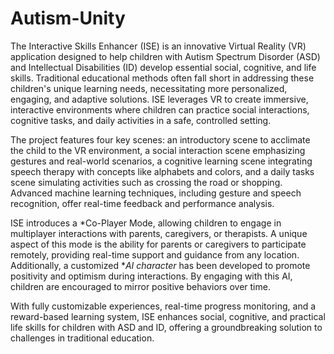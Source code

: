 # Autism-Unity
The Interactive Skills Enhancer (ISE) is an innovative Virtual Reality (VR) application designed to help children with Autism Spectrum Disorder (ASD) and Intellectual Disabilities (ID) develop essential social, cognitive, and life skills. Traditional educational methods often fall short in addressing these children's unique learning needs, necessitating more personalized, engaging, and adaptive solutions. ISE leverages VR to create immersive, interactive environments where children can practice social interactions, cognitive tasks, and daily activities in a safe, controlled setting.

The project features four key scenes: an introductory scene to acclimate the child to the VR environment, a social interaction scene emphasizing gestures and real-world scenarios, a cognitive learning scene integrating speech therapy with concepts like alphabets and colors, and a daily tasks scene simulating activities such as crossing the road or shopping. Advanced machine learning techniques, including gesture and speech recognition, offer real-time feedback and performance analysis.

ISE introduces a *Co-Player Mode, allowing children to engage in multiplayer interactions with parents, caregivers, or therapists. A unique aspect of this mode is the ability for parents or caregivers to participate remotely, providing real-time support and guidance from any location. Additionally, a customized **AI character* has been developed to promote positivity and optimism during interactions. By engaging with this AI, children are encouraged to mirror positive behaviors over time. 

With fully customizable experiences, real-time progress monitoring, and a reward-based learning system, ISE enhances social, cognitive, and practical life skills for children with ASD and ID, offering a groundbreaking solution to challenges in traditional education.
